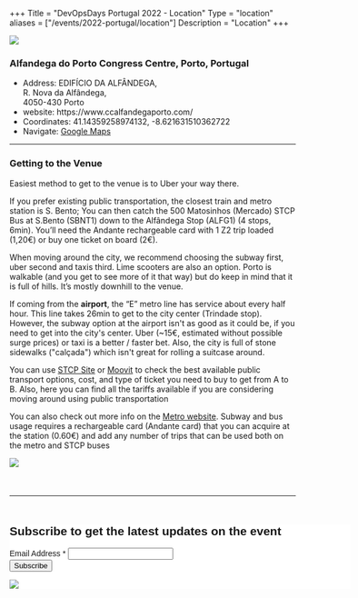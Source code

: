 +++
Title = "DevOpsDays Portugal 2022 - Location"
Type = "location"
aliases = ["/events/2022-portugal/location"]
Description = "Location"
+++

<div class="container">
  <div class="row">
    <div class="col-12">
      <div class="row justify-content-center">
        <img src="/events/2022-portugal/location/alfandega_1_0.jpg" class="img-fluid mx-auto">
      </div>
    </div>
  </div>

  <div class="row justify-content-center">
    <h3>Alfandega do Porto Congress Centre, Porto, Portugal</h3>
    <ul>
      <li>Address: EDIFÍCIO DA ALFÂNDEGA,</br>
        R. Nova da Alfândega,</br>
        4050-430 Porto</li>
      <li>website: https://www.ccalfandegaporto.com/</li>
      <li>Coordinates: 41.14359258974132, -8.621631510362722</li>
      <li>Navigate: <a href="Maps Page:
  https://www.google.com/maps/place/Alf%C3%A2ndega+do+Porto/@41.1434189,-8.6238991
  ,17z/data=!4m5!3m4!1s0xd24651e5418666b:0x586d876c499097be!8m2!3d41.1434124!4d8.6217123" target="_blank">Google Maps</a></li>
  </div>

  <hr/>

  <div class="row justify-content-center">
    <div class="col-md-12">
      <h3>Getting to the Venue</h3>
      <p>Easiest method to get to the venue is to Uber your way there.</p>
      <p>If you prefer existing public transportation, the closest train and metro station is S. Bento; You can then
        catch the 500 Matosinhos (Mercado) STCP Bus at S.Bento (SBNT1) down to the Alfândega Stop
        (ALFG1) (4 stops, 6min). You’ll need the Andante rechargeable card with 1 Z2 trip loaded (1,20€)
        or buy one ticket on board (2€).</p>
      <p>When moving around the city, we recommend choosing the subway first, uber second and taxis
        third. Lime scooters are also an option. Porto is walkable (and you get to see more of it that way)
        but do keep in mind that it is full of hills. It’s mostly downhill to the venue.</p>
      <p>If coming from the <b>airport</b>, the “E” metro line has service about every half hour. This line takes
        26min to get to the city center (Trindade stop). However, the subway option at the airport isn't as
        good as it could be, if you need to get into the city's center. Uber (~15€, estimated without
        possible surge prices) or taxi is a better / faster bet. Also, the city is full of stone sidewalks
        ("calçada") which isn't great for rolling a suitcase around.</p>
      <p>You can use <a href="https://www.stcp.pt/pt/itinerarium/" target="_blank">STCP Site</a> or <a href="https://moovitapp.com/porto-1904/poi/en" target="_blank">Moovit</a> to check the best available public transport options, cost, and type of
        ticket you need to buy to get from A to B. Also, here you can find all the tariffs available if you are
        considering moving around using public transportation</p>
        <p>You can also check out more info on the <a href=" https://en.metrodoporto.pt/" target="_blank">Metro website</a>.
        Subway and bus usage requires a rechargeable card (Andante card) that you can acquire at the
        station (0.60€) and add any number of trips that can be used both on the metro and STCP buses</p>
    </div>
  </div>

  <div class="row">
    <div class="col-12">
      <div class="row justify-content-center">
        <img src="/events/2022-portugal/location/subway.png" class="img-fluid mx-auto">
      </div>
    </div>
  </div>
  
  <hr style="margin:50px 0px"/>
  
  <div class="row">
    <div class="col">
    </div>
    <div class="col-md align-self-center">
      <!-- Begin Mailchimp Signup Form -->
      <link href="//cdn-images.mailchimp.com/embedcode/classic-10_7_dtp.css" rel="stylesheet" type="text/css">
      <style type="text/css">
        #mc_embed_signup{background:#fff; clear:left; font:14px Helvetica,Arial,sans-serif;  width:600px;}
        /* Add your own Mailchimp form style overrides in your site stylesheet or in this style block.
          We recommend moving this block and the preceding CSS link to the HEAD of your HTML file. */
      </style>
      <div id="mc_embed_signup">
        <form action="https://devopsdays.us14.list-manage.com/subscribe/post?u=30029acc4fdce05b62e901ca7&amp;id=d8ce6f9e78" method="post" id="mc-embedded-subscribe-form" name="mc-embedded-subscribe-form" class="validate" target="_blank" novalidate>
          <div id="mc_embed_signup_scroll">
          <h2>Subscribe to get the latest updates on the event</h2>
          <!-- <div class="indicates-required"><span class="asterisk">*</span> indicates required</div> -->
          <div class="mc-field-group">
            <label for="mce-EMAIL">Email Address  <span class="asterisk">*</span></label>
            <input type="email" value="" name="EMAIL" class="required email" id="mce-EMAIL">
          </div>
          <div id="mce-responses" class="clear foot">
            <div class="response" id="mce-error-response" style="display:none"></div>
            <div class="response" id="mce-success-response" style="display:none"></div>
          </div>    
          <!-- real people should not fill this in and expect good things - do not remove this or risk form bot signups-->
          <div style="position: absolute; left: -5000px;" aria-hidden="true">
            <input type="text" name="b_30029acc4fdce05b62e901ca7_d8ce6f9e78" tabindex="-1" value="">
          </div>
          <div class="optionalParent">
              <div class="clear foot">
                  <input type="submit" value="Subscribe" name="subscribe" id="mc-embedded-subscribe" class="button">
                  <p class="brandingLogo"><a href="http://eepurl.com/hZUDVj" title="Mailchimp - email marketing made easy and fun"><img src="https://eep.io/mc-cdn-images/template_images/branding_logo_text_dark_dtp.svg"></a></p>
              </div>
          </div>
          </div>
        </form>
      </div>
      <script type='text/javascript' src='//s3.amazonaws.com/downloads.mailchimp.com/js/mc-validate.js'></script>
      <script type='text/javascript'>(function($) {window.fnames = new Array(); window.ftypes = new Array();fnames[0]='EMAIL';ftypes[0]='email';fnames[1]='FNAME';ftypes[1]='text';fnames[2]='LNAME';ftypes[2]='text';fnames[3]='ADDRESS';ftypes[3]='address';fnames[4]='PHONE';ftypes[4]='phone';fnames[5]='BIRTHDAY';ftypes[5]='birthday';fnames[6]='MMERGE6';ftypes[6]='address';}(jQuery));var $mcj = jQuery.noConflict(true);</script>
      <!--End mc_embed_signup-->
    </div>
    <div class="col">
    </div>
  </div>






<!-- <div class = "row">
  <div class = "col-md-2">
    <strong>Location</strong>
  </div>
  <div class = "col-md-8">
    {{< event_location >}}
  </div>
</div> -->

<!-- <div class = "row">
  <div class = "col-md-2">
    <strong>Register</strong>
  </div>
  <div class = "col-md-8">
    {{< event_link page="registration" text="Register to attend the conference!" >}}
  </div>
</div> -->


<!-- <div class = "row">
  <div class = "col-md-2">
    <strong>Program</strong>
  </div>
  <div class = "col-md-8">
    View the {{< event_link page="program" text="program." >}}
  </div>
</div> -->

<!-- <div class = "row">
  <div class = "col-md-2">
    <strong>Speakers</strong>
  </div>
  <div class = "col-md-8">
    Check out the {{< event_link page="speakers" text="speakers!" >}}
  </div>
</div> -->




</div>
